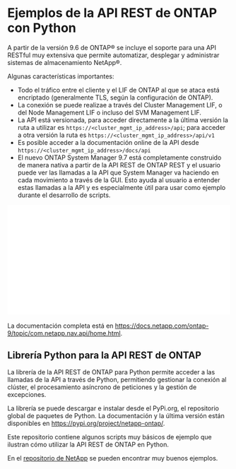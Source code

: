# Ejemplos de la API REST de ONTAP con Python
A partir de la versión 9.6 de ONTAP® se incluye el soporte para una API RESTful muy extensiva que permite automatizar, desplegar y administrar sistemas de almacenamiento NetApp®.   

Algunas características importantes:
- Todo el tráfico entre el cliente y el LIF de ONTAP al que se ataca está encriptado (generalmente TLS, según la configuración de ONTAP).
- La conexión se puede realizae a través del Cluster Management LIF, o del Node Management LIF o incluso del SVM Management LIF.
- La API está versionada, para acceder directamente a la última versión la ruta a utilizar es `https://<cluster_mgmt_ip_address>/api`; para acceder a otra versión la ruta es `https://<cluster_mgmt_ip_address>/api/v1`
- Es posible acceder a la documentación online de la API desde `https://<cluster_mgmt_ip_address>/docs/api`  
- El nuevo ONTAP System Manager 9.7 está completamente construido de manera nativa a partir de la API REST de ONTAP REST y el usuario puede ver las llamadas a la API que System Manager va haciendo en cada movimiento a través de la GUI. Esto ayuda al usuario a entender estas llamadas a la API y es especialmente útil para usar como ejemplo durante el desarrollo de scripts.   

![alt text](https://github.com/raul-pingarron/raul-pingarron.github.io/blob/master/resources/OCUM9.7_API.jpg?raw=true)

La documentación completa está en <a href="https://docs.netapp.com/ontap-9/topic/com.netapp.nav.api/home.html" target="_blank">https://docs.netapp.com/ontap-9/topic/com.netapp.nav.api/home.html</a>.

## Librería Python para la API REST de ONTAP
La librería de la API REST de ONTAP para Python permite acceder a las llamadas de la API a través de Python, permitiendo gestionar la conexión al clúster, el procesamiento asíncrono de peticiones y la gestión de excepciones. 

La librería se puede descargar e instalar desde el PyPi.org, el repositorio global de paquetes de Python.
La documentación y la última versión están disponibles en <a href="https://pypi.org/project/netapp-ontap/" target="_blank">https://pypi.org/project/netapp-ontap/</a>.


Este repositorio contiene algunos scripts muy básicos de ejemplo que ilustran cómo utilizar la API REST de ONTAP en Python. 

En el <a href="https://github.com/NetApp/ontap-rest-python" target="_blank">repositorio de NetApp</a> se pueden encontrar muy buenos ejemplos.
